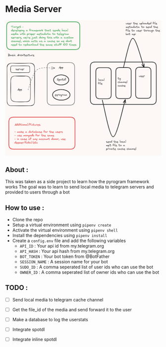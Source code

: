 # Media Server
![Basic Architecture](assets/architecture.jpg)

## About :
This was taken as a side project to learn how the pyrogram framework works
The goal was to learn to send local media to telegram servers and provided to users through a bot

## How to use :
- Clone the repo
- Setup a virtual environment using `pipenv create`
- Activate the virtual environment using `pipenv shell`
- Install the dependencies using `pipenv install`
- Create a `config.env` file and add the following variables
    - `API_ID` : Your api id from my.telegram.org
    - `API_HASH` : Your api hash from my.telegram.org
    - `BOT_TOKEN` : Your bot token from @BotFather
    - `SESSION_NAME` : A session name for your bot
    - `SUDO_ID` : A comma seperated list of user ids who can use the bot
    - `OWNER_ID` : A comma seperated list of owner ids who can use the bot

## TODO :
- [ ] Send local media to telegram cache channel
- [ ] Get the file_id of the media and send forward it to the user
- [ ] Make a database to log the userstats
- [ ] Integrate spotdl
- [ ] Integrate inline spotdl

